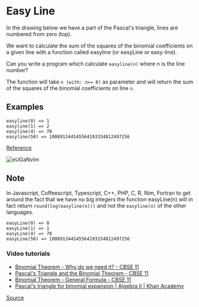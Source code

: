 # Easy Line

In the drawing below we have a part of the Pascal's triangle, lines
are numbered from zero (top).

We want to calculate the sum of the squares of the binomial coefficients
on a given line with a function called easyline (or easyLine or easy-line).

Can you write a program which calculate `easyline(n)` where n is
the line number?

The function will take `n (with: n>= 0)` as parameter and will return
the sum of the squares of the binomial coefficients on line `n`.

## Examples

```text
easyline(0) => 1
easyline(1) => 2
easyline(4) => 70
easyline(50) => 100891344545564193334812497256
```

[Reference](http://mathworld.wolfram.com/BinomialCoefficient.html)

![eUGaNvIm](https://github.com/ikostan/codewars/tree/master/kyu_7/easy_line/eUGaNvIm.jpg)

## Note

In Javascript, Coffeescript, Typescript, C++, PHP, C, R, Nim, Fortran
to get around the fact that we have no big integers the function
easyLine(n) will in fact return `round(log(easyline(n)))` and not
the `easyline(n)` of the other languages.

```text
easyLine(0) => 0
easyLine(1) => 1
easyLine(4) => 70
easyLine(50) => 100891344545564193334812497256
```

### Video tutorials

-   [Binomial Theorem - Why do we need it? - CBSE 11](https://www.youtube.com/watch?v=nYO2DqoZdd4&list=PLmdFyQYShrjf2BlDFvO-kHT2ftf05yxfR&index=1)
-   [Pascal's Triangle and the Binomial Theorem - CBSE 11](https://www.youtube.com/watch?v=LurI8AYY18E)
-   [Binomial Theorem - General Formula - CBSE 11](https://www.youtube.com/watch?v=MDaHBKx1IyE&list=PLmdFyQYShrjf2BlDFvO-kHT2ftf05yxfR&index=2)
-   [Pascal's triangle for binomial expansion | Algebra II | Khan Academy](https://www.youtube.com/watch?v=v9Evg2tBdRk)

[Source](https://www.codewars.com/kata/56e7d40129035aed6c000632)